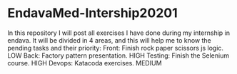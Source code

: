 # EndavaMed-Intership20201
In this repository I will post all exercises I have done during my internship in endava.
It will be divided in 4 areas, and this will help me to know the pending tasks and their priority:
Front: Finish rock paper scissors js logic. LOW
Back: Factory pattern presentation. HIGH
Testing: Finish the Selenium course. HIGH
Devops: Katacoda exercises. MEDIUM
